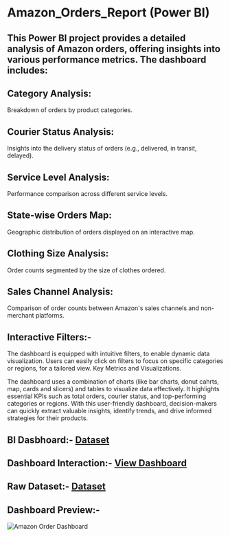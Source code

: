 # Amazon_Orders_Report (Power BI)
## This Power BI project provides a detailed analysis of Amazon orders, offering insights into various performance metrics. The dashboard includes:

## Category Analysis: 
Breakdown of orders by product categories.

## Courier Status Analysis:
Insights into the delivery status of orders (e.g., delivered, in transit, delayed).

## Service Level Analysis:
Performance comparison across different service levels.

## State-wise Orders Map:
Geographic distribution of orders displayed on an interactive map.

## Clothing Size Analysis:
Order counts segmented by the size of clothes ordered.

## Sales Channel Analysis:
Comparison of order counts between Amazon's sales channels and non-merchant platforms.

## Interactive Filters:- 
The dashboard is equipped with intuitive filters, to enable dynamic data visualization. Users can easily click on filters to focus on specific categories or regions, for a tailored view. Key Metrics and Visualizations.

The dashboard uses a combination of charts (like bar charts, donut cahrts, map, cards and slicers) and tables to visualize data effectively. It highlights essential KPIs such as total orders, courier status, and top-performing categories or regions. With this user-friendly dashboard, decision-makers can quickly extract valuable insights, identify trends, and drive informed strategies for their products.

## BI Dasbhoard:- <a href= "https://github.com/Kailash-chowdhury/Amazon_Orders_Report/blob/main/Amazon%20Order%20Dashboard.pbix">Dataset</a>
## Dashboard Interaction:- <a href= "https://github.com/Kailash-chowdhury/Amazon_Orders_Report/blob/main/Amazon%20Order%20Dashboard.png"> View Dashboard</a>
## Raw Dataset:- <a href= "https://github.com/Kailash-chowdhury/Amazon_Orders_Report/blob/main/Amazon%20Sale%20Report%20-%20YT.xlsx">Dataset</a>
## Dashboard Preview:-
![Amazon Order Dashboard](https://github.com/user-attachments/assets/e2436b6e-f251-453e-a752-442ccaa82057)
